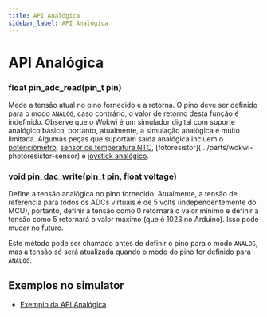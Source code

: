 ```yaml
---
title: API Analógica
sidebar_label: API Analógica
---
```


# API Analógica

### float pin_adc_read(pin_t pin)

Mede a tensão atual no pino fornecido e a retorna. O pino deve ser definido para o modo `ANALOG`, caso contrário, o valor de retorno desta função é indefinido. Observe que o Wokwi é um simulador digital com suporte analógico básico, portanto, atualmente, a simulação analógica é muito limitada. Algumas peças que suportam saída analógica incluem o [potenciômetro](../parts/wokwi-slide-potenciômetro), [sensor de temperatura NTC](../parts/wokwi-ntc-temperature-sensor), [fotoresistor](.. /parts/wokwi-photoresistor-sensor) e [joystick analógico](../parts/wokwi-analog-joystick).

### void pin_dac_write(pin_t pin, float voltage)

Define a tensão analógica no pino fornecido. Atualmente, a tensão de referência para todos os ADCs virtuais é de 5 volts (independentemente do MCU), portanto, definir a tensão como 0 retornará o valor mínimo e definir a tensão como 5 retornará o valor máximo (que é 1023 no Arduino). Isso pode mudar no futuro.

Este método pode ser chamado antes de definir o pino para o modo `ANALOG`, mas a tensão só será atualizada quando o modo do pino for definido para `ANALOG`.

## Exemplos no simulator

- [Exemplo da API Analógica](https://wokwi.com/projects/330112801381024338)
